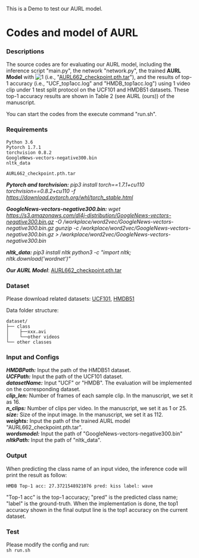 This is a Demo to test our AURL model.

# Codes and model of AURL
### Descriptions
The source codes are for evaluating our AURL model, including the inference script "main.py", the network "network.py", the trained **AURL Model** with ![1](http://latex.codecogs.com/svg.latex?\tau=0.05) (i.e., "[AURL662_checkpoint.pth.tar](https://drive.google.com/file/d/1PwwOMGeJ0ccpp-WKXm6H0qnKrEH5LzyY/view?usp=sharing)"), and the results of top-1 accuracy (i.e., "UCF_top1acc.log" and "HMDB_top1acc.log") using 1 video clip under 1 test split protocol on the UCF101 and HMDB51 datasets. These top-1 accuracy results are shown in Table 2 (see AURL (ours)) of the manuscript. 

You can start the codes from the execute command "run.sh". 

### Requirements
```
Python 3.6
Pytorch 1.7.1
torchvision 0.8.2
GoogleNews-vectors-negative300.bin
nltk_data

AURL662_checkpoint.pth.tar
```
***Pytorch and torchvision:***
	*pip3 install torch==1.7.1+cu110 torchvision==0.8.2+cu110 -f https://download.pytorch.org/whl/torch_stable.html*

***GoogleNews-vectors-negative300.bin:***
	*wget https://s3.amazonaws.com/dl4j-distribution/GoogleNews-vectors-negative300.bin.gz -O /workplace/word2vec/GoogleNews-vectors-negative300.bin.gz*
	*gunzip -c /workplace/word2vec/GoogleNews-vectors-negative300.bin.gz > /workplace/word2vec/GoogleNews-vectors-negative300.bin*


***nltk_data:***
	*pip3 install nltk*
	*python3 -c "import nltk; nltk.download('wordnet')"*

***Our AURL Model***: [AURL662_checkpoint.pth.tar](https://drive.google.com/file/d/1PwwOMGeJ0ccpp-WKXm6H0qnKrEH5LzyY/view?usp=sharing)
### Dataset
Please download related datasets: [UCF101](https://www.crcv.ucf.edu/data/UCF101.php), [HMDB51](https://serre-lab.clps.brown.edu/resource/hmdb-a-large-human-motion-database/#Downloads)

Data folder structure:

```
dataset/
├── class 
│    ├──xxx.avi
│    └──other videos
└── other classes
```

### Input and Configs
***HMDBPath:*** Input the path of the HMDB51 dataset.    
***UCFPath:*** Input the path of the UCF101 dataset.   
***datasetName:*** Input "UCF" or "HMDB". The evaluation will be implemented on the corresponding dataset.    
***clip_len:*** Number of frames of each sample clip. In the manuscript, we set it as 16.    
***n_clips:*** Number of clips per video. In the manuscript, we set it as 1 or 25.  
***size:*** Size of the input image. In the manuscript, we set it as 112.   
***weights:*** Input the path of the trained AURL model "AURL662_checkpoint.pth.tar".    
***wordsmodel:*** Input the path of "GoogleNews-vectors-negative300.bin"  
***nltkPath:*** Input the path of "nltk_data".    

### Output
When predicting the class name of an input video, the inference code will print the result as follow:
```
HMDB Top-1 acc: 27.3721548921076 pred: kiss label: wave
```
"Top-1 acc" is the top-1 accuracy; "pred" is the predicted class name; "label" is the ground-truth. When the implementation is done, the top1 accuracy shown in the final output line is the  top1 accuracy on the current dataset.

### Test
Please modify the config and run:    
`sh run.sh`



